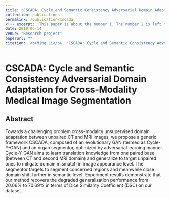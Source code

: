 ```yaml
---
title: "CSCADA: Cycle and Semantic Consistency Adversarial Domain Adaptation for Cross-Modality Medical Image Segmentation"
collection: publications
permalink: /publication/cscada
<!-- excerpt: 'This paper is about the number 1. The number 2 is left for future work.' -->
date: 2019-06-14
venue: "Research project"
paperurl: ""
citation: '<b>Ming Li</b>. "CSCADA: Cycle and Semantic Consistency Adversarial Domain Adaptation for Cross-Modality Medical Image Segmentation". Research porject. UNC at Chapel Hill, Chapel Hill, NC. 2019.'
---
```

# CSCADA: Cycle and Semantic Consistency Adversarial Domain Adaptation for Cross-Modality Medical Image Segmentation

## Abstract
Towards a challenging problem cross-modality unsupervised domain adaptation between unpaired CT and MRI images, we propose a generic framework CSCADA, composed of an evolutionary GAN (termed as Cycle-Y-GAN) and an organ segmentor, optimized by adversarial learning manner. Cycle-Y-GAN aims to learn translation knowledge from one paired base (between CT and second MRI domain) and generalize to target unpaired ones to mitigate domain mismatch in image appearance level. The segmentor targets to segment concerned regions and meanwhile close domain shift further in semantic level. Experiment results demonstrate that our method recovers the degraded generalization performance from 20.06% to 70.69% in terms of Dice Similarity Coefficient (DSC) on our dataset.


